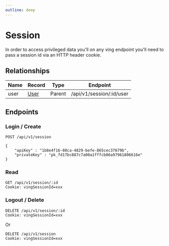 ```yaml
---
outline: deep
---
```

# Session
In order to access privileged data you'll on any ving endpoint you'll need to pass a session id via an HTTP header cookie. 

## Relationships

| Name      | Record                        | Type      | Endpoint              |
| ---       | ---                           | ---       | ---                   |
| user      | [User](User)   | Parent    | /api/v1/session/:id/user  |

## Endpoints

### Login / Create
```
POST /api/v1/session

{
    "apiKey" : "1b8e4f16-08ca-4829-befe-865cec37679b",
    "privateKey" : "pk_fd17bc887c7a00a1fffcb06a97961806616e"
}
```

### Read
```
GET /api/v1/session/:id
Cookie: vingSessionId=xxx
```

### Logout / Delete
```
DELETE /api/v1/session/:id
Cookie: vingSessionId=xxx
```

Or

```
DELETE /api/v1/session
Cookie: vingSessionId=xxx
```
